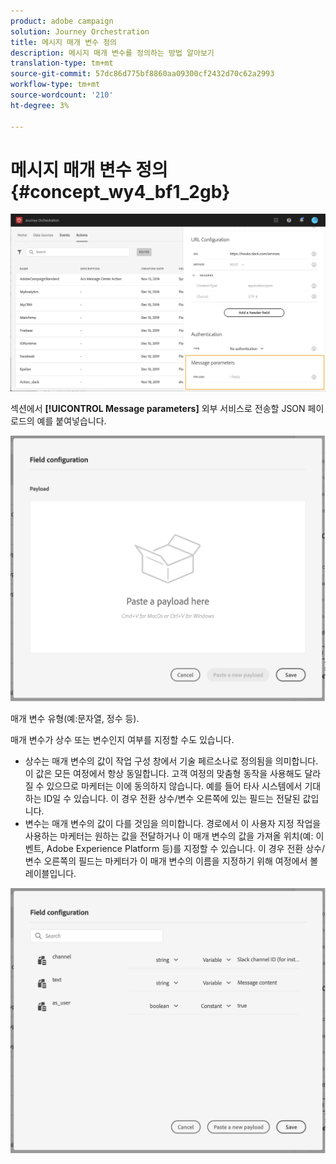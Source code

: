 ```yaml
---
product: adobe campaign
solution: Journey Orchestration
title: 메시지 매개 변수 정의
description: 메시지 매개 변수를 정의하는 방법 알아보기
translation-type: tm+mt
source-git-commit: 57dc86d775bf8860aa09300cf2432d70c62a2993
workflow-type: tm+mt
source-wordcount: '210'
ht-degree: 3%

---
```



# 메시지 매개 변수 정의 {#concept_wy4_bf1_2gb}

![](../assets/messageparameterssection.png)

섹션에서 **[!UICONTROL Message parameters]** 외부 서비스로 전송할 JSON 페이로드의 예를 붙여넣습니다.

![](../assets/customactionpayloadmessage.png)

매개 변수 유형(예:문자열, 정수 등).

매개 변수가 상수 또는 변수인지 여부를 지정할 수도 있습니다.

* 상수는 매개 변수의 값이 작업 구성 창에서 기술 페르소나로 정의됨을 의미합니다. 이 값은 모든 여정에서 항상 동일합니다. 고객 여정의 맞춤형 동작을 사용해도 달라질 수 있으므로 마케터는 이에 동의하지 않습니다. 예를 들어 타사 시스템에서 기대하는 ID일 수 있습니다. 이 경우 전환 상수/변수 오른쪽에 있는 필드는 전달된 값입니다.
* 변수는 매개 변수의 값이 다를 것임을 의미합니다. 경로에서 이 사용자 지정 작업을 사용하는 마케터는 원하는 값을 전달하거나 이 매개 변수의 값을 가져올 위치(예: 이벤트, Adobe Experience Platform 등)를 지정할 수 있습니다. 이 경우 전환 상수/변수 오른쪽의 필드는 마케터가 이 매개 변수의 이름을 지정하기 위해 여정에서 볼 레이블입니다.

![](../assets/customactionpayloadmessage2.png)
